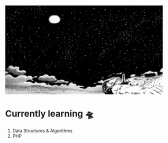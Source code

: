 <!-- Profile image -->
<p align="center">
 <img src="assets/guts-meadow.jpg" width="1080px">
</p>
<!-- Profile image end -->

<!-- Currently learning -->
# Currently learning :flying_saucer:

1. Data Structures & Algorithms
2. PHP
<!-- Currently learning end -->

<!--START_SECTION:waka-->
<!--END_SECTION:waka-->
